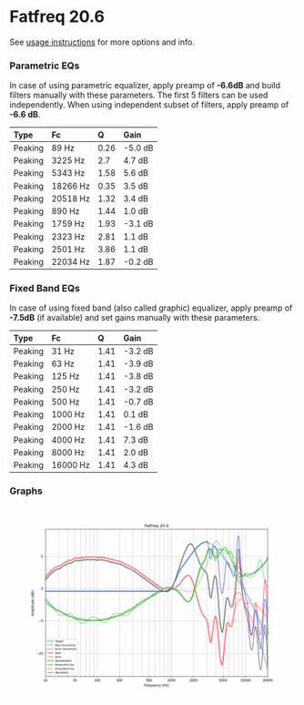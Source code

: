 # Fatfreq 20.6
See [usage instructions](https://github.com/jaakkopasanen/AutoEq#usage) for more options and info.

### Parametric EQs
In case of using parametric equalizer, apply preamp of **-6.6dB** and build filters manually
with these parameters. The first 5 filters can be used independently.
When using independent subset of filters, apply preamp of **-6.6 dB**.

| Type    | Fc       |    Q | Gain    |
|:--------|:---------|:-----|:--------|
| Peaking | 89 Hz    | 0.26 | -5.0 dB |
| Peaking | 3225 Hz  | 2.7  | 4.7 dB  |
| Peaking | 5343 Hz  | 1.58 | 5.6 dB  |
| Peaking | 18266 Hz | 0.35 | 3.5 dB  |
| Peaking | 20518 Hz | 1.32 | 3.4 dB  |
| Peaking | 890 Hz   | 1.44 | 1.0 dB  |
| Peaking | 1759 Hz  | 1.93 | -3.1 dB |
| Peaking | 2323 Hz  | 2.81 | 1.1 dB  |
| Peaking | 2501 Hz  | 3.86 | 1.1 dB  |
| Peaking | 22034 Hz | 1.87 | -0.2 dB |

### Fixed Band EQs
In case of using fixed band (also called graphic) equalizer, apply preamp of **-7.5dB**
(if available) and set gains manually with these parameters.

| Type    | Fc       |    Q | Gain    |
|:--------|:---------|:-----|:--------|
| Peaking | 31 Hz    | 1.41 | -3.2 dB |
| Peaking | 63 Hz    | 1.41 | -3.9 dB |
| Peaking | 125 Hz   | 1.41 | -3.8 dB |
| Peaking | 250 Hz   | 1.41 | -3.2 dB |
| Peaking | 500 Hz   | 1.41 | -0.7 dB |
| Peaking | 1000 Hz  | 1.41 | 0.1 dB  |
| Peaking | 2000 Hz  | 1.41 | -1.6 dB |
| Peaking | 4000 Hz  | 1.41 | 7.3 dB  |
| Peaking | 8000 Hz  | 1.41 | 2.0 dB  |
| Peaking | 16000 Hz | 1.41 | 4.3 dB  |

### Graphs
![](./Fatfreq%2020.6.png)